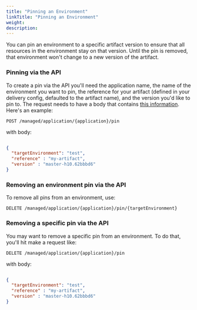 ```yaml
---
title: "Pinning an Environment"
linkTitle: "Pinning an Environment"
weight: 
description: 
---
```




You can pin an environment to a specific artifact version to ensure that all resources in the environment stay on that version.
Until the pin is removed, that environment won't change to a new version of the artifact.


### Pinning via the API

To create a pin via the API you'll need the application name, the name of the environment you want to pin, the reference for your artifact (defined in your delivery config, defaulted to the artifact name), and the version you'd like to pin to.
The request needs to have a body that contains [this information](https://github.com/spinnaker/gate/blob/master/gate-core/src/main/groovy/com/netflix/spinnaker/gate/model/manageddelivery/EnvironmentArtifactPin.java). 
Here's an example:

`POST /managed/application/{application}/pin`

with body: 
```json

{
  "targetEnvironment": "test",
  "reference" : "my-artifact",
  "version" : "master-h10.62bbbd6"
}
```


### Removing an environment pin via the API

To remove all pins from an environment, use:

`DELETE /managed/application/{application}/pin/{targetEnvironment}`


### Removing a specific pin via the API

You may want to remove a specific pin from an environment. To do that, you'll hit make a request like:

`DELETE /managed/application/{application}/pin`

with body: 
```json

{
  "targetEnvironment": "test",
  "reference" : "my-artifact",
  "version" : "master-h10.62bbbd6"
}
```
